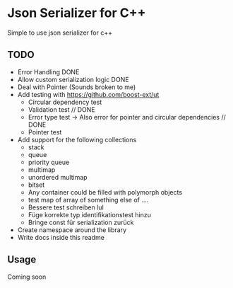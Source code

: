 # Json Serializer for C++

Simple to use json serializer for c++

## TODO

- Error Handling DONE
- Allow custom serialization logic DONE
- Deal with Pointer (Sounds broken to me)
- Add testing with https://github.com/boost-ext/ut
	- Circular dependency test
	- Validation test // DONE
	- Error type test -> Also error for pointer and circular dependencies // DONE
	- Pointer test
- Add support for the following collections
    - stack
    - queue
    - priority queue
    - multimap
    - unordered multimap 
    - bitset
    - Any container could be filled with polymorph objects
    - test map of array of something else of ....
    - Bessere test schreiben lul
    - Füge korrekte typ identifikationstest hinzu
    - Bringe const für serialization zurück
- Create namespace around the library
- Write docs inside this readme 

## Usage


Coming soon